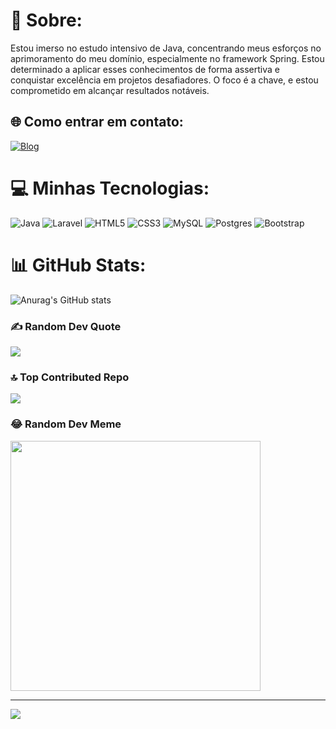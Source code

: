 # 💫 Sobre:
Estou imerso no estudo intensivo de Java, concentrando meus esforços no aprimoramento do meu domínio, especialmente no framework Spring. Estou determinado a aplicar esses conhecimentos de forma assertiva e conquistar excelência em projetos desafiadores. O foco é a chave, e estou comprometido em alcançar resultados notáveis.


## 🌐 Como entrar em contato:
[![Blog](https://img.shields.io/badge/LinkedIn-0077B5?style=for-the-badge&logo=linkedin&logoColor=white)](https://www.linkedin.com/in/mathias-xavier-58bbb4226/)

# 💻 Minhas Tecnologias:
![Java](https://img.shields.io/badge/java-%23ED8B00.svg?style=for-the-badge&logo=openjdk&logoColor=white) ![Laravel](https://img.shields.io/badge/laravel-%23FF2D20.svg?style=for-the-badge&logo=laravel&logoColor=white) ![HTML5](https://img.shields.io/badge/html5-%23E34F26.svg?style=for-the-badge&logo=html5&logoColor=white) ![CSS3](https://img.shields.io/badge/css3-%231572B6.svg?style=for-the-badge&logo=css3&logoColor=white) ![MySQL](https://img.shields.io/badge/mysql-%2300000f.svg?style=for-the-badge&logo=mysql&logoColor=white) ![Postgres](https://img.shields.io/badge/postgres-%23316192.svg?style=for-the-badge&logo=postgresql&logoColor=white) ![Bootstrap](https://img.shields.io/badge/bootstrap-%238511FA.svg?style=for-the-badge&logo=bootstrap&logoColor=white)
# 📊 GitHub Stats:
![Anurag's GitHub stats](https://github-readme-stats.vercel.app/api?username=MathiasColetti&show_icons=true&theme=dark)

### ✍️ Random Dev Quote
![](https://quotes-github-readme.vercel.app/api?type=horizontal&theme=radical)

### 🔝 Top Contributed Repo
![](https://github-contributor-stats.vercel.app/api?username=MathiasColetti&limit=5&theme=dark&combine_all_yearly_contributions=true)

### 😂 Random Dev Meme
<img src='https://randommeme-five.vercel.app/' style="height: 400px;"/>

---
[![](https://visitcount.itsvg.in/api?id=mathiasc2004@gmail.com&icon=1&color=11)](https://visitcount.itsvg.in)

<!-- Proudly created with GPRM ( https://gprm.itsvg.in ) -->
